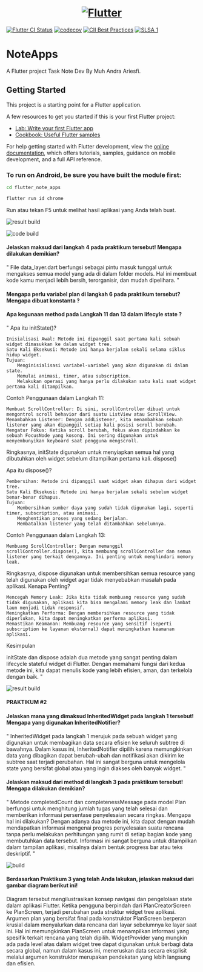<a href="https://flutter.dev/">
  <h1 align="center">
    <picture>
      <source media="(prefers-color-scheme: dark)" srcset="https://storage.googleapis.com/cms-storage-bucket/6e19fee6b47b36ca613f.png">
      <img alt="Flutter" src="https://storage.googleapis.com/cms-storage-bucket/c823e53b3a1a7b0d36a9.png">
    </picture>
  </h1>
</a>

[![Flutter CI Status](https://flutter-dashboard.appspot.com/api/public/build-status-badge?repo=flutter)](https://flutter-dashboard.appspot.com/#/build?repo=flutter)
[![codecov](https://codecov.io/gh/flutter/flutter/branch/master/graph/badge.svg?token=11yDrJU2M2)](https://codecov.io/gh/flutter/flutter)
[![CII Best Practices](https://bestpractices.coreinfrastructure.org/projects/5631/badge)](https://bestpractices.coreinfrastructure.org/projects/5631)
[![SLSA 1](https://slsa.dev/images/gh-badge-level1.svg)](https://slsa.dev)

# NoteApps

A Flutter project Task Note Dev By Muh Andra Ariesfi.

## Getting Started

This project is a starting point for a Flutter application.

A few resources to get you started if this is your first Flutter project:

- [Lab: Write your first Flutter app](https://docs.flutter.dev/get-started/codelab)
- [Cookbook: Useful Flutter samples](https://docs.flutter.dev/cookbook)

For help getting started with Flutter development, view the
[online documentation](https://docs.flutter.dev/), which offers tutorials,
samples, guidance on mobile development, and a full API reference.

### To run on Android, be sure you have built the module first:

```bash
cd flutter_note_apps

flutter run id chrome
```
Run atau tekan F5 untuk melihat hasil aplikasi yang Anda telah buat. 
<div style="align-items: center; width: 1250px;">

![result build](assets/WhatsAppVideo2024-11-12at11.00.22_41bf6c7f-ezgif.com-video-to-gif-converter.gif)

</div>



![code build](assets/1%20(1).png)

#### Jelaskan maksud dari langkah 4 pada praktikum tersebut! Mengapa dilakukan demikian?

" File data_layer.dart berfungsi sebagai pintu masuk tunggal untuk mengakses semua model yang ada di dalam folder models. Hal ini membuat kode kamu menjadi lebih bersih, terorganisir, dan mudah dipelihara. "

#### Mengapa perlu variabel plan di langkah 6 pada praktikum tersebut? Mengapa dibuat konstanta ?

#### Apa kegunaan method pada Langkah 11 dan 13 dalam lifecyle state ?

" Apa itu initState()?

    Inisialisasi Awal: Metode ini dipanggil saat pertama kali sebuah widget dimasukkan ke dalam widget tree.
    Satu Kali Eksekusi: Metode ini hanya berjalan sekali selama siklus hidup widget.
    Tujuan:
        Menginisialisasi variabel-variabel yang akan digunakan di dalam state.
        Memulai animasi, timer, atau subscription.
        Melakukan operasi yang hanya perlu dilakukan satu kali saat widget pertama kali ditampilkan.

Contoh Penggunaan dalam Langkah 11:

    Membuat ScrollController: Di sini, scrollController dibuat untuk mengontrol scroll behavior dari suatu ListView atau ScrollView.
    Menambahkan Listener: Dengan addListener, kita menambahkan sebuah listener yang akan dipanggil setiap kali posisi scroll berubah.
    Mengatur Fokus: Ketika scroll berubah, fokus akan dipindahkan ke sebuah FocusNode yang kosong. Ini sering digunakan untuk menyembunyikan keyboard saat pengguna mengscroll.

Ringkasnya, initState digunakan untuk menyiapkan semua hal yang dibutuhkan oleh widget sebelum ditampilkan pertama kali.
dispose()

Apa itu dispose()?

    Pembersihan: Metode ini dipanggil saat widget akan dihapus dari widget tree.
    Satu Kali Eksekusi: Metode ini hanya berjalan sekali sebelum widget benar-benar dihapus.
    Tujuan:
        Membersihkan sumber daya yang sudah tidak digunakan lagi, seperti timer, subscription, atau animasi.
        Menghentikan proses yang sedang berjalan.
        Membatalkan listener yang telah ditambahkan sebelumnya.

Contoh Penggunaan dalam Langkah 13:

    Membuang ScrollController: Dengan memanggil scrollController.dispose(), kita membuang scrollController dan semua listener yang terkait dengannya. Ini penting untuk menghindari memory leak.

Ringkasnya, dispose digunakan untuk membersihkan semua resource yang telah digunakan oleh widget agar tidak menyebabkan masalah pada aplikasi.
Kenapa Penting?

    Mencegah Memory Leak: Jika kita tidak membuang resource yang sudah tidak digunakan, aplikasi kita bisa mengalami memory leak dan lambat laun menjadi tidak responsif.
    Meningkatkan Performa: Dengan membersihkan resource yang tidak diperlukan, kita dapat meningkatkan performa aplikasi.
    Memastikan Keamanan: Membuang resource yang sensitif (seperti subscription ke layanan eksternal) dapat meningkatkan keamanan aplikasi.

Kesimpulan

initState dan dispose adalah dua metode yang sangat penting dalam lifecycle stateful widget di Flutter. Dengan memahami fungsi dari kedua metode ini, kita dapat menulis kode yang lebih efisien, aman, dan terkelola dengan baik. "


<div style="align-items: center;">

![result build](assets/ScreenRecording2024-11-12111105-ezgif.com-video-to-gif-converter.gif)

</div>

#### PRAKTIKUM #2
#### Jelaskan mana yang dimaksud InheritedWidget pada langkah 1 tersebut! Mengapa yang digunakan InheritedNotifier?
" InheritedWidget pada langkah 1 merujuk pada sebuah widget yang digunakan untuk membagikan data secara efisien ke seluruh subtree di bawahnya. Dalam kasus ini, InheritedNotifier dipilih karena memungkinkan data yang dibagikan dapat berubah-ubah dan notifikasi akan dikirim ke subtree saat terjadi perubahan. Hal ini sangat berguna untuk mengelola state yang bersifat global atau yang ingin diakses oleh banyak widget. "

#### Jelaskan maksud dari method di langkah 3 pada praktikum tersebut! Mengapa dilakukan demikian?
" Metode completedCount dan completenessMessage pada model Plan berfungsi untuk menghitung jumlah tugas yang telah selesai dan memberikan informasi persentase penyelesaian secara ringkas. Mengapa hal ini dilakukan? Dengan adanya dua metode ini, kita dapat dengan mudah mendapatkan informasi mengenai progres penyelesaian suatu rencana tanpa perlu melakukan perhitungan yang rumit di setiap bagian kode yang membutuhkan data tersebut. Informasi ini sangat berguna untuk ditampilkan dalam tampilan aplikasi, misalnya dalam bentuk progress bar atau teks deskriptif. "

![build](assets/WhatsApp%20Video%202024-11-13%20at%2003.13.06_48dba1ec.gif)

#### Berdasarkan Praktikum 3 yang telah Anda lakukan, jelaskan maksud dari gambar diagram berikut ini!

Diagram tersebut mengilustrasikan konsep navigasi dan pengelolaan state dalam aplikasi Flutter. Ketika pengguna berpindah dari PlanCreatorScreen ke PlanScreen, terjadi perubahan pada struktur widget tree aplikasi. Argumen plan yang bersifat final pada konstruktor PlanScreen berperan krusial dalam menyalurkan data rencana dari layar sebelumnya ke layar saat ini. Hal ini memungkinkan PlanScreen untuk menampilkan informasi yang spesifik terkait rencana yang telah dipilih. WidgetProvider yang mungkin ada pada level atas dalam widget tree dapat digunakan untuk berbagi data secara global, namun dalam kasus ini, meneruskan data secara eksplisit melalui argumen konstruktor merupakan pendekatan yang lebih langsung dan efisien.